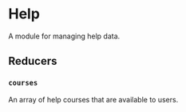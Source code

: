 # Help

A module for managing help data.

## Reducers

### `courses`

An array of help courses that are available to users.
